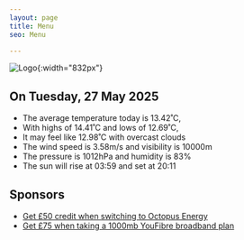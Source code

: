 ```yaml
---
layout: page
title: Menu
seo: Menu

---
```


![Logo](/images/logo.jpg){:width="832px"}

<!-- weather_marker starts -->
## On Tuesday, 27 May 2025

- The average temperature today is 13.42˚C,
- With highs of 14.41˚C and lows of 12.69˚C,
- It may feel like 12.98˚C with overcast clouds
- The wind speed is 3.58m/s and visibility is 10000m
- The pressure is 1012hPa and humidity is 83%
- The sun will rise at 03:59 and set at 20:11

<!-- weather_marker ends -->

## Sponsors

- [Get £50 credit when switching to Octopus Energy](https://bit.ly/3oD1nnS)
- [Get £75 when taking a 1000mb YouFibre broadband plan](https://aklam.io/91zWhU?)
